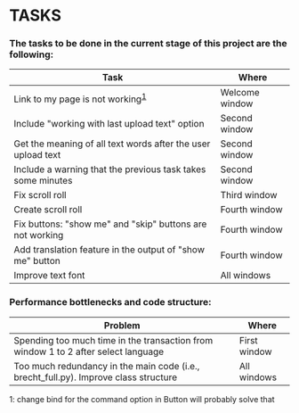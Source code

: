 # TASKS

### The tasks to be done in the current stage of this project are the following:

| Task | Where |
|----- | ------|
| Link to my page is not working<sup>[1](#footnote1)</sup> | Welcome window |
| Include "working with last upload text" option | Second window |
| Get the meaning of all text words after the user upload text | Second window |
| Include a warning that the previous task takes some minutes | Second window |
| Fix scroll roll | Third window
| Create scroll roll | Fourth window
| Fix buttons: "show me" and "skip" buttons are not working | Fourth window |
| Add translation feature in the output of "show me" button | Fourth window |
| Improve text font | All windows |





### Performance bottlenecks and code structure:

Problem | Where
------- | -----
Spending too much time in the transaction from window 1 to 2 after select language  | First window
Too much redundancy in the main code (i.e., brecht_full.py). Improve class structure  | All windows


<a name="footnote1">1</a>: change bind for the command option in Button will probably solve that